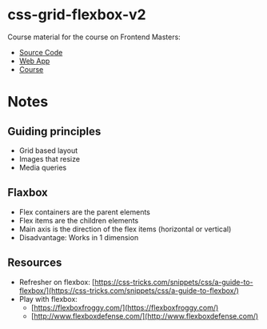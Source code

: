 # css-grid-flexbox-v2

Course material for the course on Frontend Masters:

- [Source Code](https://github.com/FrontendMasters/grid-flexbox-v2/)
- [Web App](https://frontendmasters.github.io/grid-flexbox-v2/)
- [Course](https://frontendmasters.com/courses/css-grid-flexbox-v2/)


# Notes

## Guiding principles

- Grid based layout
- Images that resize
- Media queries

## Flaxbox

- Flex containers are the parent elements
- Flex items are the children elements
- Main axis is the direction of the flex items (horizontal or vertical)
- Disadvantage: Works in 1 dimension

## Resources

- Refresher on flexbox: [https://css-tricks.com/snippets/css/a-guide-to-flexbox/](https://css-tricks.com/snippets/css/a-guide-to-flexbox/)
- Play with flexbox:
  - [https://flexboxfroggy.com/](https://flexboxfroggy.com/)
  - [http://www.flexboxdefense.com/](http://www.flexboxdefense.com/)

